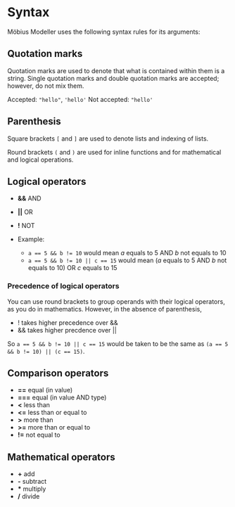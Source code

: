 # Syntax

Möbius Modeller uses the following syntax rules for its arguments:

## Quotation marks

Quotation marks are used to denote that what is contained within them is a string. Single quotation marks and double quotation marks are accepted; however, do not mix them.

Accepted: `"hello"`, `'hello'`
Not accepted: `"hello'`

## Parenthesis

Square brackets `[` and `]` are used to denote lists and indexing of lists.

Round brackets `(` and `)` are used for inline functions and for mathematical and logical operations.

## Logical operators 

* **&&** AND

* **||** OR

* **!** NOT

* Example:
  * `a == 5 && b != 10` would mean *a* equals to 5 AND *b* not equals to 10
  * `a == 5 && b != 10 || c == 15` would mean (*a* equals to 5 AND *b* not equals to 10) OR *c* equals to 15

### Precedence of logical operators

You can use round brackets to group operands with their logical operators, as you do in mathematics. However, in the absence of parenthesis, 

* ! takes higher precedence over &&
* && takes higher precdence over ||

So `a == 5 && b != 10 || c == 15` would be taken to be the same as `(a == 5 && b != 10) || (c == 15)`. 

## Comparison operators

* **==** equal (in value)
* **===** equal (in value AND type)
* **<** less than
* **<=** less than or equal to
* **>** more than
* **>=** more than or equal to
* **!=** not equal to

## Mathematical operators

* __+__ add 
* __-__ subtract
* __*__ multiply
* __/__ divide
